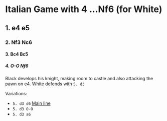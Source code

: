 # Italian Game with 4 ...Nf6 (for White)

## 1. e4 e5

### 2. Nf3 Nc6

#### 3. Bc4 Bc5

##### 4. O-O Nf6

Black develops his knight, making room to castle and also attacking the pawn on
e4. White defends with `5. d3`

Variations:

* `5. d3 d6` [Main line](4_O_O_Nf6_5_d3_d6.md)
* `5. d3 O-O` 
* `5. d3 a6` 

